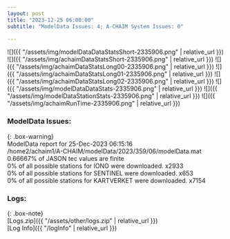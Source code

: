 ```yaml
---
layout: post
title: "2023-12-25 06:00:00"
subtitle: "ModelData Issues: 4; A-CHAIM System Issues: 0"

---
```


![]({{ "/assets/img/modelDataDataStatsShort-2335906.png" | relative_url }})
![]({{ "/assets/img/achaimDataStatsShort-2335906.png" | relative_url }})
![]({{ "/assets/img/achaimDataStatsLong00-2335906.png" | relative_url }})
![]({{ "/assets/img/achaimDataStatsLong01-2335906.png" | relative_url }})
![]({{ "/assets/img/achaimDataStatsLong02-2335906.png" | relative_url }})
![]({{ "/assets/img/modelDataDataStats-2335906.png" | relative_url }})
![]({{ "/assets/img/modelDataStationStats-2335906.png" | relative_url }})
![]({{ "/assets/img/achaimRunTime-2335906.png" | relative_url }})


### ModelData Issues:  
  
{: .box-warning}  
 ModelData report for 25-Dec-2023 06:15:16   
 /home2/achaim1/A-CHAIM/modelData/2023/359/06/modelData.mat   
 0.66667% of JASON tec values are finite   
 0% of all possible stations for IONO were downloaded. x2933   
 0% of all possible stations for SENTINEL were downloaded. x653   
 0% of all possible stations for KARTVERKET were downloaded. x7154   
  


### Logs:  
  
{: .box-note}  
[Logs.zip]({{ "/assets/other/logs.zip" | relative_url }})  
[Log Info]({{ "/logInfo" | relative_url }})  
